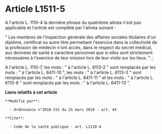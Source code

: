 # Article L1511-5

A l'article L. 1110-4 la dernière phrase du quatrième alinéa n'est pas applicable et l'article est complété par l'alinéa
suivant : 

" Les membres de l'inspection générale des affaires sociales titulaires d'un diplôme, certificat ou autre titre permettant
l'exercice dans la collectivité de la profession de médecin n'ont accès, dans le respect du secret médical, aux données de
santé à caractère personnel que si elles sont strictement nécessaires à l'exercice de leur mission lors de leur visite sur
les lieux. " ; 

A l'article L. 1110-7, les mots : " à l'article L. 6113-2 " sont remplacés par les mots : " à l'article L. 6411-10 ", les
mots : " à l'article L. 6113-3 " sont remplacés par les mots : " à l'article L. 6411-11 " et les mots : " à l'article L.
6113-8 " sont remplacés par les mots : " à l'article L. 6411-13 ".

**Liens relatifs à cet article**

	**Modifié par**:

	  - Ordonnance n°2010-331 du 25 mars 2010 - art. 44

	**Cite**:

	  - Code de la santé publique - art. L1110-4
